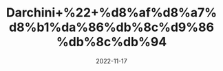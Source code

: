---
title: 'Darchini+%22+%d8%af%d8%a7%d8%b1%da%86%db%8c%d9%86%db%8c%db%94'
date: '2022-11-17' 
metatag: '' 
inventory: '0' 
draft: false 
# meta description 
shortDescripton: 'Cinnamon+%22+it+is+anti-viral%2c+anti-bacterial+and+anti-fungal+and+may+support+gut+health.+'
description: 'Spices+%d9%85%d8%b5%d8%a7%d9%84%d8%ad%db%92'
longdescription: ''
tags: ''
brand: ''
subCategory: ''
unit: '50 gm-Pk'
sellCount: '0'
featured: False
# product Price
price: '50.0'
# Product Short Description
shortDescription: 'Cinnamon+%22+it+is+anti-viral%2c+anti-bacterial+and+anti-fungal+and+may+support+gut+health.+'
productID: '0E3A728D-1529-ED11-9968-005056B3A416'
type: 'products'
category: 'Spices+%d9%85%d8%b5%d8%a7%d9%84%d8%ad%db%92' 
thumnailproduct: 'https://eraconnect.blob.core.windows.net/product-images/aminsaddiquidawakhana/0E3A728D-1529-ED11-9968-005056B3A416.webp' 
images:
  - image: 'https://eraconnect.blob.core.windows.net/product-images/aminsaddiquidawakhana/0E3A728D-1529-ED11-9968-005056B3A416.webp'  
Variants:
---
